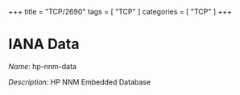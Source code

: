 +++
title = "TCP/2690"
tags = [ "TCP" ]
categories = [ "TCP" ]
+++

# IANA Data

_Name:_ hp-nnm-data

_Description:_ HP NNM Embedded Database

